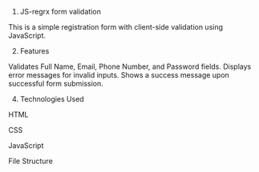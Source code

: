 1) JS-regrx form validation 

This is a simple registration form with client-side validation using JavaScript.

2) Features

Validates Full Name, Email, Phone Number, and Password fields.
Displays error messages for invalid inputs.
Shows a success message upon successful form submission.

4) Technologies Used

HTML

CSS

JavaScript

File Structure
